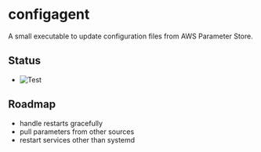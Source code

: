 # configagent

A small executable to update configuration files from AWS Parameter Store. 

## Status

- ![Test](https://github.com/Workyard/configagent/workflows/Test/badge.svg)

## Roadmap

- handle restarts gracefully
- pull parameters from other sources
- restart services other than systemd
